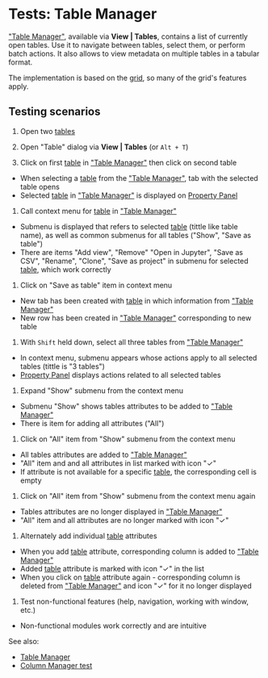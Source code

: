 <!-- TITLE: Tests: Table Manager -->
<!-- SUBTITLE: -->

# Tests: Table Manager

["Table Manager"](table-manager.md), available via **View | Tables**, contains a list of currently open tables. Use it
to navigate between tables, select them, or perform batch actions. It also allows to view metadata on multiple tables in
a tabular format.

The implementation is based on the [grid](../visualize/viewers/grid.md), so many of the grid's features apply.

## Testing scenarios

1. Open two [tables](table.md)

1. Open "Table" dialog via **View | Tables** (or ```Alt + T```)

1. Click on first [table](table.md) in ["Table Manager"](table-manager.md) then click on second table

* When selecting a [table](table.md) from the ["Table Manager"](table-manager.md), tab with the selected table opens
* Selected [table](table.md) in ["Table Manager"](table-manager.md) is displayed
  on [Property Panel](../overview/navigation.md#properties)

1. Call context menu for [table](table.md) in ["Table Manager"](table-manager.md)

* Submenu is displayed that refers to selected [table](table.md) (tittle like table name), as well as common submenus
  for all tables ("Show", "Save as table")
* There are items "Add view", "Remove" "Open in Jupyter", "Save as CSV", "Rename", "Clone", "Save as project" in submenu
  for selected [table](table.md), which work correctly

1. Click on "Save as table" item in context menu

* New tab has been created with [table](table.md) in which information from
  ["Table Manager"](table-manager.md)
* New row has been created in ["Table Manager"](table-manager.md) corresponding to new table

1. With ```Shift``` held down, select all three tables from ["Table Manager"](table-manager.md)

* In context menu, submenu appears whose actions apply to all selected tables (tittle is "3 tables")
* [Property Panel](../overview/navigation.md#properties) displays actions related to all selected tables

1. Expand "Show" submenu from the context menu

* Submenu "Show" shows tables attributes to be added to ["Table Manager"](table-manager.md)
* There is item for adding all attributes ("All")

1. Click on "All" item from "Show" submenu from the context menu

* All tables attributes are added to ["Table Manager"](table-manager.md)
* "All" item and and all attributes in list marked with icon "✓"
* If attribute is not available for a specific [table](table.md), the corresponding cell is empty

1. Click on "All" item from "Show" submenu from the context menu again

* Tables attributes are no longer displayed in ["Table Manager"](table-manager.md)
* "All" item and all attributes are no longer marked with icon "✓"

1. Alternately add individual [table](table.md) attributes

* When you add [table](table.md) attribute, corresponding column is added to ["Table Manager"](table-manager.md)
* Added [table](table.md) attribute is marked with icon "✓" in the list
* When you click on [table](table.md) attribute again - corresponding column is deleted from
  ["Table Manager"](table-manager.md) and icon "✓" for it no longer displayed

1. Test non-functional features (help, navigation, working with window, etc.)

* Non-functional modules work correctly and are intuitive

See also:

* [Table Manager](table-manager.md)
* [Column Manager test](../explore/column-manager-test.md)
